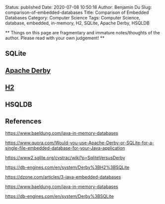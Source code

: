 Status: published
Date: 2020-07-08 10:50:18
Author: Benjamin Du
Slug: comparison-of-embedded-databases
Title: Comparison of Embedded Databases
Category: Computer Science
Tags: Computer Science, database, embedded, in-memory, H2, SQLite, Apache Derby, HSQLDB

**
Things on this page are fragmentary and immature notes/thoughts of the author.
Please read with your own judgement!
**

## SQLite

## [Apache Derby](https://db.apache.org/derby/)

## [H2](http://www.h2database.com/html/main.html)

## HSQLDB

## References

https://www.baeldung.com/java-in-memory-databases

https://www.quora.com/Would-you-use-Apache-Derby-or-SQLite-for-a-single-file-embedded-database-for-your-Java-application

https://www2.sqlite.org/cvstrac/wiki?p=SqliteVersusDerby

https://db-engines.com/en/system/Derby%3BH2%3BSQLite

https://dzone.com/articles/3-java-embedded-databases

https://www.baeldung.com/java-in-memory-databases

https://db-engines.com/en/system/Derby%3BSQLite

